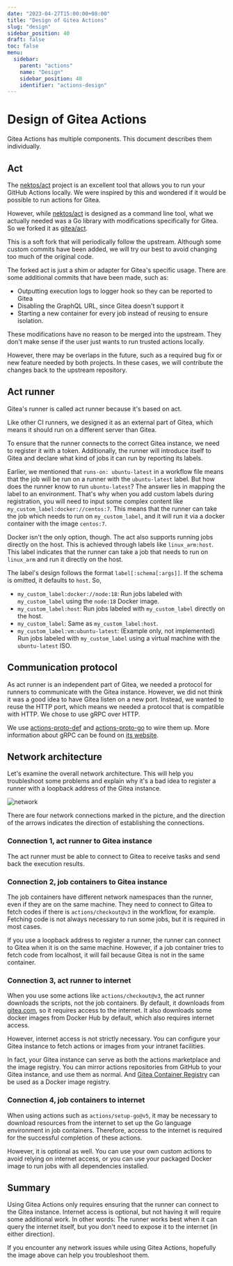 ```yaml
---
date: "2023-04-27T15:00:00+08:00"
title: "Design of Gitea Actions"
slug: "design"
sidebar_position: 40
draft: false
toc: false
menu:
  sidebar:
    parent: "actions"
    name: "Design"
    sidebar_position: 40
    identifier: "actions-design"
---
```


# Design of Gitea Actions

Gitea Actions has multiple components. This document describes them individually.

## Act

The [nektos/act](https://github.com/nektos/act) project is an excellent tool that allows you to run your GitHub Actions locally.
We were inspired by this and wondered if it would be possible to run actions for Gitea.

However, while [nektos/act](https://github.com/nektos/act) is designed as a command line tool, what we actually needed was a Go library with modifications specifically for Gitea.
So we forked it as [gitea/act](https://gitea.com/gitea/act).

This is a soft fork that will periodically follow the upstream.
Although some custom commits have been added, we will try our best to avoid changing too much of the original code.

The forked act is just a shim or adapter for Gitea's specific usage.
There are some additional commits that have been made, such as:

- Outputting execution logs to logger hook so they can be reported to Gitea
- Disabling the GraphQL URL, since Gitea doesn't support it
- Starting a new container for every job instead of reusing to ensure isolation.

These modifications have no reason to be merged into the upstream.
They don't make sense if the user just wants to run trusted actions locally.

However, there may be overlaps in the future, such as a required bug fix or new feature needed by both projects.
In these cases, we will contribute the changes back to the upstream repository.

## Act runner

Gitea's runner is called act runner because it's based on act.

Like other CI runners, we designed it as an external part of Gitea, which means it should run on a different server than Gitea.

To ensure that the runner connects to the correct Gitea instance, we need to register it with a token.
Additionally, the runner will introduce itself to Gitea and declare what kind of jobs it can run by reporting its labels.

Earlier, we mentioned that `runs-on: ubuntu-latest` in a workflow file means that the job will be run on a runner with the `ubuntu-latest` label.
But how does the runner know to run `ubuntu-latest`? The answer lies in mapping the label to an environment.
That's why when you add custom labels during registration, you will need to input some complex content like `my_custom_label:docker://centos:7`.
This means that the runner can take the job which needs to run on `my_custom_label`, and it will run it via a docker container with the image `centos:7`.

Docker isn't the only option, though.
The act also supports running jobs directly on the host.
This is achieved through labels like `linux_arm:host`.
This label indicates that the runner can take a job that needs to run on `linux_arm` and run it directly on the host.

The label's design follows the format `label[:schema[:args]]`.
If the schema is omitted, it defaults to `host`.
So,

- `my_custom_label:docker://node:18`: Run jobs labeled with `my_custom_label` using the `node:18` Docker image.
- `my_custom_label:host`: Run jobs labeled with `my_custom_label` directly on the host.
- `my_custom_label`: Same as `my_custom_label:host`.
- `my_custom_label:vm:ubuntu-latest`: (Example only, not implemented) Run jobs labeled with `my_custom_label` using a virtual machine with the `ubuntu-latest` ISO.

## Communication protocol

As act runner is an independent part of Gitea, we needed a protocol for runners to communicate with the Gitea instance.
However, we did not think it was a good idea to have Gitea listen on a new port.
Instead, we wanted to reuse the HTTP port, which means we needed a protocol that is compatible with HTTP.
We chose to use gRPC over HTTP.

We use [actions-proto-def](https://gitea.com/gitea/actions-proto-def) and [actions-proto-go](https://gitea.com/gitea/actions-proto-go) to wire them up.
More information about gRPC can be found on [its website](https://grpc.io/).

## Network architecture

Let's examine the overall network architecture.
This will help you troubleshoot some problems and explain why it's a bad idea to register a runner with a loopback address of the Gitea instance.

![network](/images/usage/actions/network.png)

There are four network connections marked in the picture, and the direction of the arrows indicates the direction of establishing the connections.

### Connection 1, act runner to Gitea instance

The act runner must be able to connect to Gitea to receive tasks and send back the execution results.

### Connection 2, job containers to Gitea instance

The job containers have different network namespaces than the runner, even if they are on the same machine.
They need to connect to Gitea to fetch codes if there is `actions/checkout@v3` in the workflow, for example.
Fetching code is not always necessary to run some jobs, but it is required in most cases.

If you use a loopback address to register a runner, the runner can connect to Gitea when it is on the same machine.
However, if a job container tries to fetch code from localhost, it will fail because Gitea is not in the same container.

### Connection 3, act runner to internet

When you use some actions like `actions/checkout@v3`, the act runner downloads the scripts, not the job containers.
By default, it downloads from [gitea.com](http://gitea.com/), so it requires access to the internet.
It also downloads some docker images from Docker Hub by default, which also requires internet access.

However, internet access is not strictly necessary.
You can configure your Gitea instance to fetch actions or images from your intranet facilities.

In fact, your Gitea instance can serve as both the actions marketplace and the image registry.
You can mirror actions repositories from GitHub to your Gitea instance, and use them as normal.
And [Gitea Container Registry](usage/packages/container.md) can be used as a Docker image registry.

### Connection 4, job containers to internet

When using actions such as `actions/setup-go@v5`, it may be necessary to download resources from the internet to set up the Go language environment in job containers.
Therefore, access to the internet is required for the successful completion of these actions.

However, it is optional as well.
You can use your own custom actions to avoid relying on internet access, or you can use your packaged Docker image to run jobs with all dependencies installed.

## Summary

Using Gitea Actions only requires ensuring that the runner can connect to the Gitea instance.
Internet access is optional, but not having it will require some additional work.
In other words: The runner works best when it can query the internet itself, but you don't need to expose it to the internet (in either direction).

If you encounter any network issues while using Gitea Actions, hopefully the image above can help you troubleshoot them.
